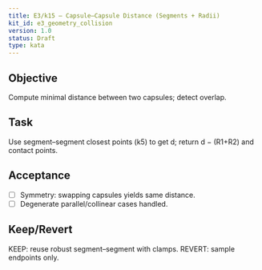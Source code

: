 ```yaml
---
title: E3/k15 — Capsule–Capsule Distance (Segments + Radii)
kit_id: e3_geometry_collision
version: 1.0
status: Draft
type: kata
---
```

## Objective
Compute minimal distance between two capsules; detect overlap.
## Task
Use segment–segment closest points (k5) to get d; return d − (R1+R2) and contact points.
## Acceptance
- [ ] Symmetry: swapping capsules yields same distance.
- [ ] Degenerate parallel/collinear cases handled.
## Keep/Revert
KEEP: reuse robust segment–segment with clamps. REVERT: sample endpoints only.